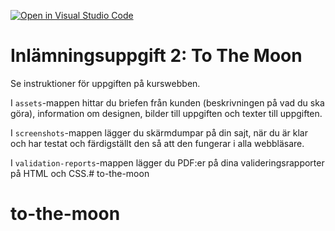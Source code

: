 [![Open in Visual Studio Code](https://classroom.github.com/assets/open-in-vscode-c66648af7eb3fe8bc4f294546bfd86ef473780cde1dea487d3c4ff354943c9ae.svg)](https://classroom.github.com/online_ide?assignment_repo_id=8871504&assignment_repo_type=AssignmentRepo)
# Inlämningsuppgift 2: To The Moon
Se instruktioner för uppgiften på kurswebben.

I `assets`-mappen hittar du briefen från kunden (beskrivningen på vad du ska göra), information om designen, bilder till uppgiften och texter till uppgiften.

I `screenshots`-mappen lägger du skärmdumpar på din sajt, när du är klar och har testat och färdigställt den så att den fungerar i alla webbläsare.

I `validation-reports`-mappen lägger du PDF:er på dina valideringsrapporter på HTML och CSS.# to-the-moon
# to-the-moon

